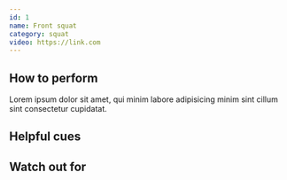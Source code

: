 ```yaml
---
id: 1
name: Front squat
category: squat
video: https://link.com
---
```


## How to perform

Lorem ipsum dolor sit amet, qui minim labore adipisicing minim sint cillum sint consectetur cupidatat.

## Helpful cues

## Watch out for

